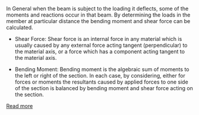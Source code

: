 In General when the beam is subject to the loading it deflects, some of the moments and reactions occur in that beam. By determining the loads in the member at particular distance the bending moment and shear force can be calculated.

- Shear Force: Shear force is an internal force in any material which is usually caused by any external force acting tangent (perpendicular) to the material axis, or a force which has a component acting tangent to the material axis.

- Bending Moment: Bending moment is the algebraic sum of moments to the left or right of the section. In each case, by considering, either for forces or moments the resultants caused by applied forces to one side of the section is balanced by bending moment and shear force acting on the section.

[Read more](http://bsa-iiith.vlabs.ac.in/exp2/Exp-2%20Single%20span%20beams.pdf)